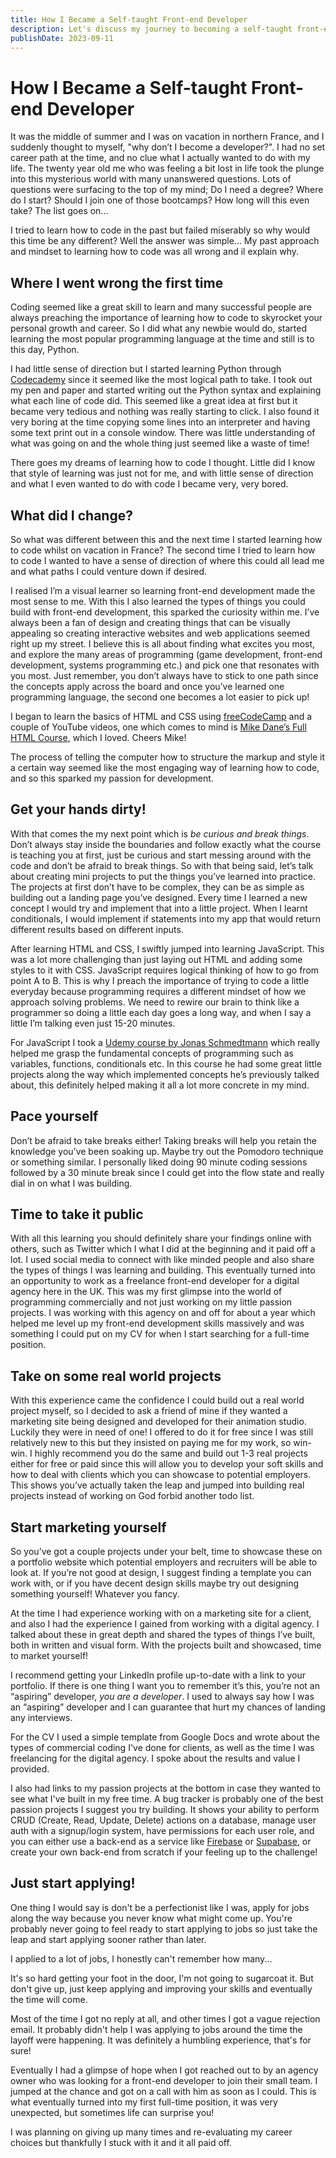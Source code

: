 ```yaml
---
title: How I Became a Self-taught Front-end Developer
description: Let's discuss my journey to becoming a self-taught front-end developer from zero, and some of the mistakes I made along the way!
publishDate: 2023-09-11
---
```


# How I Became a Self-taught Front-end Developer

It was the middle of summer and I was on vacation in northern France, and I suddenly thought to myself, "why don’t I become a developer?". I had no set career path at the time, and no clue what I actually wanted to do with my life. The twenty year old me who was feeling a bit lost in life took the plunge into this mysterious world with many unanswered questions. Lots of questions were surfacing to the top of my mind; Do I need a degree? Where do I start? Should I join one of those bootcamps? How long will this even take? The list goes on…

I tried to learn how to code in the past but failed miserably so why would this time be any different? Well the answer was simple… My past approach and mindset to learning how to code was all wrong and il explain why.

## Where I went wrong the first time

Coding seemed like a great skill to learn and many successful people are always preaching the importance of learning how to code to skyrocket your personal growth and career. So I did what any newbie would do, started learning the most popular programming language at the time and still is to this day, Python.

I had little sense of direction but I started learning Python through [Codecademy](https://www.codecademy.com/) since it seemed like the most logical path to take. I took out my pen and paper and started writing out the Python syntax and explaining what each line of code did. This seemed like a great idea at first but it became very tedious and nothing was really starting to click. I also found it very boring at the time copying some lines into an interpreter and having some text print out in a console window. There was little understanding of what was going on and the whole thing just seemed like a waste of time!

There goes my dreams of learning how to code I thought. Little did I know that style of learning was just not for me, and with little sense of direction and what I even wanted to do with code I became very, very bored.

## What did I change?

So what was different between this and the next time I started learning how to code whilst on vacation in France? The second time I tried to learn how to code I wanted to have a sense of direction of where this could all lead me and what paths I could venture down if desired.

I realised I’m a visual learner so learning front-end development made the most sense to me. With this I also learned the types of things you could build with front-end development, this sparked the curiosity within me. I’ve always been a fan of design and creating things that can be visually appealing so creating interactive websites and web applications seemed right up my street. I believe this is all about finding what excites you most, and explore the many areas of programming (game development, front-end development, systems programming etc.) and pick one that resonates with you most. Just remember, you don’t always have to stick to one path since the concepts apply across the board and once you’ve learned one programming language, the second one becomes a lot easier to pick up!

I began to learn the basics of HTML and CSS using [freeCodeCamp](https://www.freecodecamp.org/) and a couple of YouTube videos, one which comes to mind is [Mike Dane’s Full HTML Course](https://www.youtube.com/watch?v=pQN-pnXPaVg), which I loved. Cheers Mike!

The process of telling the computer how to structure the markup and style it a certain way seemed like the most engaging way of learning how to code, and so this sparked my passion for development.

## Get your hands dirty!

With that comes the my next point which is _be curious and break things_. Don’t always stay inside the boundaries and follow exactly what the course is teaching you at first, just be curious and start messing around with the code and don’t be afraid to break things. So with that being said, let’s talk about creating mini projects to put the things you’ve learned into practice. The projects at first don’t have to be complex, they can be as simple as building out a landing page you’ve designed. Every time I learned a new concept I would try and implement that into a little project. When I learnt conditionals, I would implement if statements into my app that would return different results based on different inputs.

After learning HTML and CSS, I swiftly jumped into learning JavaScript. This was a lot more challenging than just laying out HTML and adding some styles to it with CSS. JavaScript requires logical thinking of how to go from point A to B. This is why I preach the importance of trying to code a little everyday because programming requires a different mindset of how we approach solving problems. We need to rewire our brain to think like a programmer so doing a little each day goes a long way, and when I say a little I’m talking even just 15-20 minutes.

For JavaScript I took a [Udemy course by Jonas Schmedtmann](https://www.udemy.com/course/the-complete-javascript-course/) which really helped me grasp the fundamental concepts of programming such as variables, functions, conditionals etc. In this course he had some great little projects along the way which implemented concepts he’s previously talked about, this definitely helped making it all a lot more concrete in my mind.

## Pace yourself

Don’t be afraid to take breaks either! Taking breaks will help you retain the knowledge you’ve been soaking up. Maybe try out the Pomodoro technique or something similar. I personally liked doing 90 minute coding sessions followed by a 30 minute break since I could get into the flow state and really dial in on what I was building.

## Time to take it public

With all this learning you should definitely share your findings online with others, such as Twitter which I what I did at the beginning and it paid off a lot. I used social media to connect with like minded people and also share the types of things I was learning and building. This eventually turned into an opportunity to work as a freelance front-end developer for a digital agency here in the UK. This was my first glimpse into the world of programming commercially and not just working on my little passion projects. I was working with this agency on and off for about a year which helped me level up my front-end development skills massively and was something I could put on my CV for when I start searching for a full-time position.

## Take on some real world projects

With this experience came the confidence I could build out a real world project myself, so I decided to ask a friend of mine if they wanted a marketing site being designed and developed for their animation studio. Luckily they were in need of one! I offered to do it for free since I was still relatively new to this but they insisted on paying me for my work, so win-win. I highly recommend you do the same and build out 1-3 real projects either for free or paid since this will allow you to develop your soft skills and how to deal with clients which you can showcase to potential employers. This shows you’ve actually taken the leap and jumped into building real projects instead of working on God forbid another todo list.

## Start marketing yourself

So you’ve got a couple projects under your belt, time to showcase these on a portfolio website which potential employers and recruiters will be able to look at. If you’re not good at design, I suggest finding a template you can work with, or if you have decent design skills maybe try out designing something yourself! Whatever you fancy.

At the time I had experience working with on a marketing site for a client, and also I had the experience I gained from working with a digital agency. I talked about these in great depth and shared the types of things I’ve built, both in written and visual form. With the projects built and showcased, time to market yourself!

I recommend getting your LinkedIn profile up-to-date with a link to your portfolio. If there is one thing I want you to remember it’s this, you’re not an “aspiring” developer, _you are a developer_. I used to always say how I was an “aspiring” developer and I can guarantee that hurt my chances of landing any interviews.

For the CV I used a simple template from Google Docs and wrote about the types of commercial coding I've done for clients, as well as the time I was freelancing for the digital agency. I spoke about the results and value I provided.

I also had links to my passion projects at the bottom in case they wanted to see what I've built in my free time. A bug tracker is probably one of the best passion projects I suggest you try building. It shows your ability to perform CRUD (Create, Read, Update, Delete) actions on a database, manage user auth with a signup/login system, have permissions for each user role, and you can either use a back-end as a service like [Firebase](https://firebase.google.com/) or [Supabase](https://supabase.com/), or create your own back-end from scratch if your feeling up to the challenge!

## Just start applying!

One thing I would say is don't be a perfectionist like I was, apply for jobs along the way because you never know what might come up. You're probably never going to feel ready to start applying to jobs so just take the leap and start applying sooner rather than later.

I applied to a lot of jobs, I honestly can't remember how many...

It's so hard getting your foot in the door, I'm not going to sugarcoat it. But don't give up, just keep applying and improving your skills and eventually the time will come.

Most of the time I got no reply at all, and other times I got a vague rejection email. It probably didn't help I was applying to jobs around the time the layoff were happening. It was definitely a humbling experience, that's for sure!

Eventually I had a glimpse of hope when I got reached out to by an agency owner who was looking for a front-end developer to join their small team. I jumped at the chance and got on a call with him as soon as I could. This is what eventually turned into my first full-time position, it was very unexpected, but sometimes life can surprise you!

I was planning on giving up many times and re-evaluating my career choices but thankfully I stuck with it and it all paid off.
